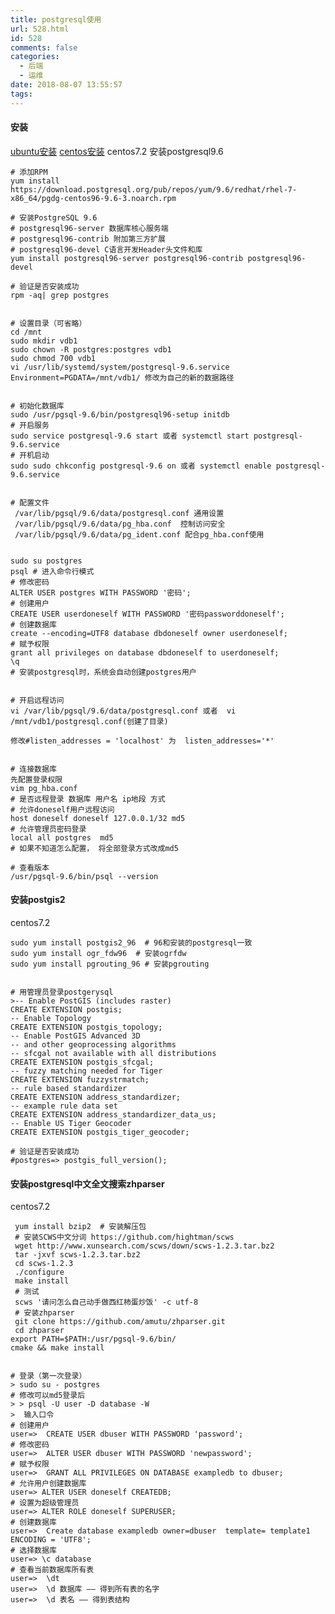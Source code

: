 ```yaml
---
title: postgresql使用
url: 528.html
id: 528
comments: false
categories:
  - 后端
  - 运维
date: 2018-08-07 13:55:57
tags:
---
```


#### 安装

[ubuntu安装](https://www.postgresql.org/download/linux/ubuntu/) [centos安装](https://www.postgresql.org/download/linux/redhat/) centos7.2 安装postgresql9.6

    # 添加RPM
    yum install https://download.postgresql.org/pub/repos/yum/9.6/redhat/rhel-7-x86_64/pgdg-centos96-9.6-3.noarch.rpm
    
    # 安装PostgreSQL 9.6
    # postgresql96-server 数据库核心服务端
    # postgresql96-contrib 附加第三方扩展
    # postgresql96-devel C语言开发Header头文件和库
    yum install postgresql96-server postgresql96-contrib postgresql96-devel
    
    # 验证是否安装成功
    rpm -aq| grep postgres
    

    # 设置目录（可省略）
    cd /mnt
    sudo mkdir vdb1
    sudo chown -R postgres:postgres vdb1
    sudo chmod 700 vdb1
    vi /usr/lib/systemd/system/postgresql-9.6.service
    Environment=PGDATA=/mnt/vdb1/ 修改为自己的新的数据路径
    

    # 初始化数据库
    sudo /usr/pgsql-9.6/bin/postgresql96-setup initdb
    # 开启服务
    sudo service postgresql-9.6 start 或者 systemctl start postgresql-9.6.service
    # 开机启动
    sudo sudo chkconfig postgresql-9.6 on 或者 systemctl enable postgresql-9.6.service
    

    # 配置文件
     /var/lib/pgsql/9.6/data/postgresql.conf 通用设置
     /var/lib/pgsql/9.6/data/pg_hba.conf  控制访问安全
     /var/lib/pgsql/9.6/data/pg_ident.conf 配合pg_hba.conf使用  
    

    sudo su postgres
    psql # 进入命令行模式
    # 修改密码
    ALTER USER postgres WITH PASSWORD '密码'; 
    # 创建用户
    CREATE USER userdoneself WITH PASSWORD '密码passworddoneself';
    # 创建数据库
    create --encoding=UTF8 database dbdoneself owner userdoneself;
    # 赋予权限
    grant all privileges on database dbdoneself to userdoneself;
    \q
    # 安装postgresql时，系统会自动创建postgres用户
    

    # 开启远程访问
    vi /var/lib/pgsql/9.6/data/postgresql.conf 或者  vi /mnt/vdb1/postgresql.conf(创建了目录)
    
    修改#listen_addresses = 'localhost' 为  listen_addresses='*'
    

    # 连接数据库
    先配置登录权限
    vim pg_hba.conf
    # 是否远程登录 数据库 用户名 ip地段 方式
    # 允许doneself用户远程访问
    host doneself doneself 127.0.0.1/32 md5
    # 允许管理员密码登录
    local all postgres  md5
    # 如果不知道怎么配置， 将全部登录方式改成md5
    
    # 查看版本
    /usr/pgsql-9.6/bin/psql --version
    

#### 安装postgis2

centos7.2

    sudo yum install postgis2_96  # 96和安装的postgresql一致
    sudo yum install ogr_fdw96  # 安装ogrfdw
    sudo yum install pgrouting_96 # 安装pgrouting
    

    # 用管理员登录postgerysql
    >-- Enable PostGIS (includes raster)
    CREATE EXTENSION postgis;
    -- Enable Topology
    CREATE EXTENSION postgis_topology;
    -- Enable PostGIS Advanced 3D
    -- and other geoprocessing algorithms
    -- sfcgal not available with all distributions
    CREATE EXTENSION postgis_sfcgal;
    -- fuzzy matching needed for Tiger
    CREATE EXTENSION fuzzystrmatch;
    -- rule based standardizer
    CREATE EXTENSION address_standardizer;
    -- example rule data set
    CREATE EXTENSION address_standardizer_data_us;
    -- Enable US Tiger Geocoder
    CREATE EXTENSION postgis_tiger_geocoder;
    
    # 验证是否安装成功
    #postgres=> postgis_full_version();
    

#### 安装postgresql中文全文搜索zhparser

centos7.2

     yum install bzip2  # 安装解压包
     # 安装SCWS中文分词 https://github.com/hightman/scws
     wget http://www.xunsearch.com/scws/down/scws-1.2.3.tar.bz2
     tar -jxvf scws-1.2.3.tar.bz2 
     cd scws-1.2.3
     ./configure
     make install
     # 测试
     scws '请问怎么自己动手做西红柿蛋炒饭' -c utf-8
     # 安装zhparser
     git clone https://github.com/amutu/zhparser.git
     cd zhparser
    export PATH=$PATH:/usr/pgsql-9.6/bin/
    cmake && make install
    

    # 登录（第一次登录）
    > sudo su - postgres
    # 修改可以md5登录后
    > > psql -U user -D database -W
    >  输入口令
    # 创建用户
    user=>  CREATE USER dbuser WITH PASSWORD 'password';
    # 修改密码
    user=>  ALTER USER dbuser WITH PASSWORD 'newpassword';
    # 赋予权限
    user=>  GRANT ALL PRIVILEGES ON DATABASE exampledb to dbuser;
    # 允许用户创建数据库
    user=> ALTER USER doneself CREATEDB;
    # 设置为超级管理员
    user=> ALTER ROLE doneself SUPERUSER;
    # 创建数据库
    user=>  Create database exampledb owner=dbuser  template= template1  ENCODING = 'UTF8';
    # 选择数据库
    user=> \c database
    # 查看当前数据库所有表
    user=>  \dt
    user=>  \d 数据库 —— 得到所有表的名字
    user=>  \d 表名 —— 得到表结构